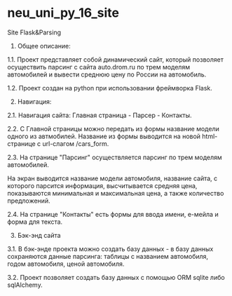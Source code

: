 # neu_uni_py_16_site
Site Flask&Parsing

1. Общее описание:
  
1.1. Проект представляет собой динамический сайт, который позволяет осуществить парсинг с сайта auto.drom.ru по трем моделям автомобилей и вывести среднюю цену по России на автомобиль.
  
1.2. Проект создан на python при использовании фреймворка Flask.

2. Навигация:

2.1. Навигация сайта: Главная страница - Парсер - Контакты.

2.2. С Главной страницы можно передать из формы название модели одного из автмобилей. Название из формы выводится на новой html-странице с url-слагом /cars_form. 

2.3. На странице "Парсинг" осуществляется парсинг по трем моделям автомобилей.

На экран выводится название модели автомобиля, название сайта, с которого парсится информация, высчитывается средняя цена, показываются минимальная и максимальная цена, а также количество предложений.

2.4. На странице "Контакты" есть формы для ввода имени, е-мейла и форма для текста.

3. Бэк-энд сайта

3.1. В бэк-энде проекта можно создать базу данных - в базу данных сохраняются данные парсинга: таблицы с названием автомобиля, годом автомобиля, ценой автомобиля.
  
3.2. Проект позволяет создать базу данных с помощью ORM sqlite либо sqlAlchemy.


